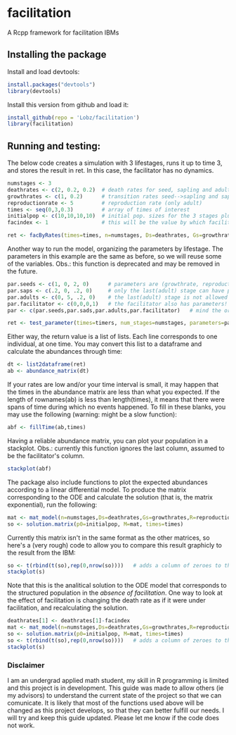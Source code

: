 # facilitation
A Rcpp framework for facilitation IBMs

## Installing the package

Install and load devtools:
```r
install.packages("devtools")
library(devtools)
```
Install this version from github and load it:
```r
install_github(repo = 'Lobz/facilitation')
library(facilitation)
```

## Running and testing:

The below code creates a simulation with 3 lifestages, runs it up to time 3, and stores the result in ret. In this case, the facilitator has no dynamics.
```r
numstages <- 3
deathrates <- c(2, 0.2, 0.2)  # death rates for seed, sapling and adult
growthrates <- c(1, 0.2)      # transition rates seed-->sapling and sapling-->adult
reproductionrate <- 5         # reproduction rate (only adult)
times <- seq(0,3,0.3)         # array of times of interest
initialpop <- c(10,10,10,10)  # initial pop. sizes for the 3 stages plus the facilitator species
facindex <- 1                 # this will be the value by which facilitator decreases seeds' deathrates

ret <- facByRates(times=times, n=numstages, Ds=deathrates, Gs=growthrates, R=reproductionrate, fac=facindex, init=initialpop)
```

Another way to run the model, organizing the parameters by lifestage. The parameters in this example are the same as before, so we will reuse some of the variables. Obs.: this function is deprecated and may be removed in the future.
```r
par.seeds <- c(1, 0, 2, 0)      # parameters are (growthrate, reproductionrate, deathrate, radius). 
par.saps <- c(.2, 0, .2, 0)     # only the last(adult) stage can have positive reproduction rate 
par.adults <- c(0, 5, .2, 0)    # the last(adult) stage is not allowed to have positive growthrate
par.facilitator <- c(0,0,0,1)   # the facilitator also has parameters! the radius is the radius of facilitating effect
par <- c(par.seeds,par.sads,par.adults,par.facilitator)   # mind the order

ret <- test_parameter(times=timers, num_stages=numstages, parameters=par, f=facindex, init=initialpop)
```

Either way, the return value is a list of lists. Each line corresponds to one individual, at one time.
You may convert this list to a dataframe and calculate the abundances through time:
```r
dt <- list2dataframe(ret)
ab <- abundance_matrix(dt)
```

If your rates are low and/or your time interval is small, it may happen that the times in the abundance matrix are less than what you expected. If the length of rownames(ab) is less than length(times), it means that there were spans of time during which no events happened. To fill in these blanks, you may use the following (warning: might be a slow function):
```r
abf <- fillTime(ab,times)
```

Having a reliable abundance matrix, you can plot your population in a stackplot. Obs.: currently this function ignores the last column, assumed to be the facilitator's column.
```r
stackplot(abf)
```

The package also include functions to plot the expected abundances according to a linear differential model. To produce the matrix corresponding to the ODE and calculate the solution (that is, the matrix exponential), run the following: 
```r
mat <- mat_model(n=numstages,Ds=deathrates,Gs=growthrates,R=reproductionrate)
so <- solution.matrix(p0=initialpop, M=mat, times=times)
```
Currently this matrix isn't in the same format as the other matrices, so here's a (very rough) code to allow you to compare this result graphicly to the result from the IBM:
```r
so <- t(rbind(t(so),rep(0,nrow(so))))   # adds a column of zeroes to the matrix
stackplot(s)
```
Note that this is the analitical solution to the ODE model that corresponds to the structured population in the *absence of facilitation*. One way to look at the effect of facilitation is changing the death rate as if it were under facilitation, and recalculating the solution.
```r
deathrates[1] <- deathrates[1]-facindex
mat <- mat_model(n=numstages,Ds=deathrates,Gs=growthrates,R=reproductionrate)
so <- solution.matrix(p0=initialpop, M=mat, times=times)
so <- t(rbind(t(so),rep(0,nrow(so))))   # adds a column of zeroes to the matrix
stackplot(s)
```

### Disclaimer

I am an undergrad applied math student, my skill in R programming is limited and this project is in development. This guide was made to allow others (ie my advisors) to understand the current state of the project so that we can comunicate. It is likely that most of the functions used above will be changed as this project develops, so that they can better fulfill our needs.
I will try and keep this guide updated. Please let me know if the code does not work.
